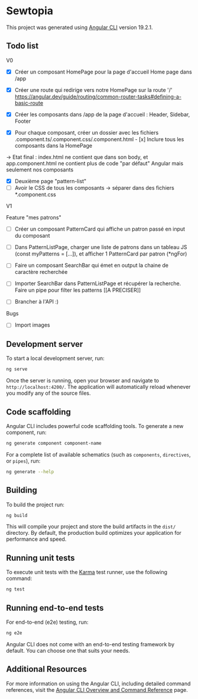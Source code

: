 # Sewtopia

This project was generated using [Angular CLI](https://github.com/angular/angular-cli) version 19.2.1.


## Todo list

V0
- [x] Créer un composant HomePage pour la page d'accueil Home page dans /app
- [x] Créer une route qui redirige vers notre HomePage sur la route '/'
https://angular.dev/guide/routing/common-router-tasks#defining-a-basic-route 

- [x] Créer les composants dans /app de la page d'accueil : Header, Sidebar, Footer 
- [x] Pour chaque composant, créer un dossier avec les fichiers .component.ts/.component.css/.component.html 
- [x] Inclure tous les composants dans la HomePage 

-> Etat final : index.html ne contient que <app-root></app-root> dans son body, et app.component.html ne contient plus de code "par défaut" Angular mais seulement nos composants

- [x] Deuxième page "pattern-list"
- [ ] Avoir le CSS de tous les composants -> séparer dans des fichiers *.component.css 

V1 
 
Feature "mes patrons" 
- [ ] Créer un composant PatternCard qui affiche un patron passé en input du composant
- [ ] Dans PatternListPage, charger une liste de patrons dans un tableau JS (const myPatterns = [...]), et afficher 1 PatternCard par patron (*ngFor)
- [ ] Faire un composant SearchBar qui émet en output la chaine de caractère recherchée
- [ ] Importer SearchBar dans PatternListPage et récupérer la recherche. Faire un pipe pour filter les patterns [[A PRECISER]]
- [ ] Brancher à l'API :) 


Bugs

- [ ] Import images

## Development server

To start a local development server, run:

```bash
ng serve
```

Once the server is running, open your browser and navigate to `http://localhost:4200/`. The application will automatically reload whenever you modify any of the source files.

## Code scaffolding

Angular CLI includes powerful code scaffolding tools. To generate a new component, run:

```bash
ng generate component component-name
```

For a complete list of available schematics (such as `components`, `directives`, or `pipes`), run:

```bash
ng generate --help
```

## Building

To build the project run:

```bash
ng build
```

This will compile your project and store the build artifacts in the `dist/` directory. By default, the production build optimizes your application for performance and speed.

## Running unit tests

To execute unit tests with the [Karma](https://karma-runner.github.io) test runner, use the following command:

```bash
ng test
```

## Running end-to-end tests

For end-to-end (e2e) testing, run:

```bash
ng e2e
```

Angular CLI does not come with an end-to-end testing framework by default. You can choose one that suits your needs.

## Additional Resources

For more information on using the Angular CLI, including detailed command references, visit the [Angular CLI Overview and Command Reference](https://angular.dev/tools/cli) page.
